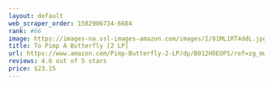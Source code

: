 ```yaml
---
layout: default 
﻿web_scraper_order: 1582906734-6684
rank: #66
image: https://images-na.ssl-images-amazon.com/images/I/81ML1RT4ddL.jpg
title: To Pimp A Butterfly [2 LP]
url: https://www.amazon.com/Pimp-Butterfly-2-LP/dp/B012HOEOPS/ref=zg_mw_music_66?_encoding=UTF8&psc=1&refRID=X8V12YXMQG7N6EH1X8Q3
reviews: 4.6 out of 5 stars
price: $23.15 
---
```


